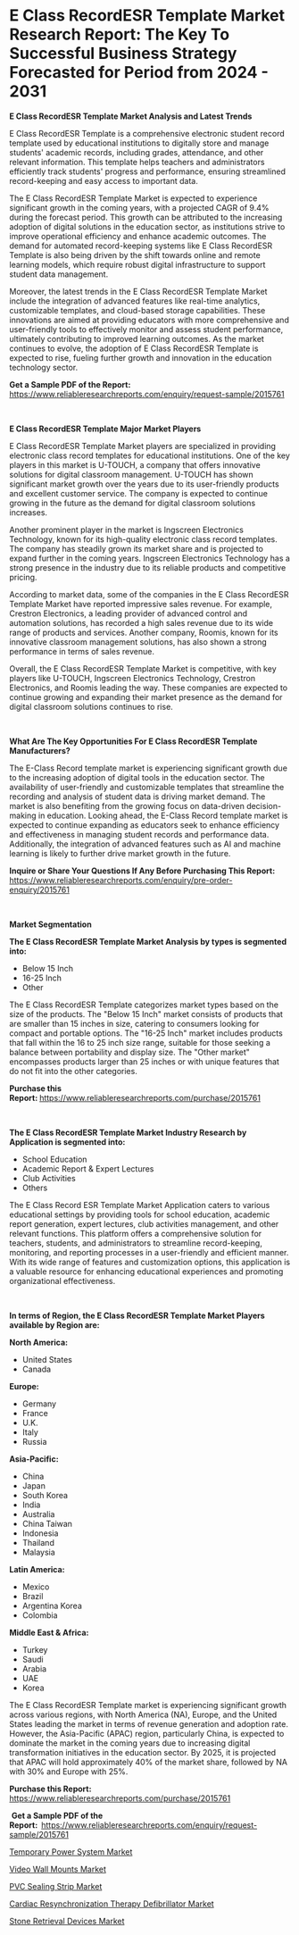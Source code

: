 <p><h1>E Class RecordESR Template Market Research Report: The Key To Successful Business Strategy Forecasted for Period from 2024 - 2031</h1></p><p><strong>E Class RecordESR Template Market Analysis and Latest Trends</strong></p>
<p><p>E Class RecordESR Template is a comprehensive electronic student record template used by educational institutions to digitally store and manage students' academic records, including grades, attendance, and other relevant information. This template helps teachers and administrators efficiently track students' progress and performance, ensuring streamlined record-keeping and easy access to important data.</p><p>The E Class RecordESR Template Market is expected to experience significant growth in the coming years, with a projected CAGR of 9.4% during the forecast period. This growth can be attributed to the increasing adoption of digital solutions in the education sector, as institutions strive to improve operational efficiency and enhance academic outcomes. The demand for automated record-keeping systems like E Class RecordESR Template is also being driven by the shift towards online and remote learning models, which require robust digital infrastructure to support student data management.</p><p>Moreover, the latest trends in the E Class RecordESR Template Market include the integration of advanced features like real-time analytics, customizable templates, and cloud-based storage capabilities. These innovations are aimed at providing educators with more comprehensive and user-friendly tools to effectively monitor and assess student performance, ultimately contributing to improved learning outcomes. As the market continues to evolve, the adoption of E Class RecordESR Template is expected to rise, fueling further growth and innovation in the education technology sector.</p></p>
<p><strong>Get a Sample PDF of the Report:&nbsp;</strong> <a href="https://www.reliableresearchreports.com/enquiry/request-sample/2015761">https://www.reliableresearchreports.com/enquiry/request-sample/2015761</a></p>
<p>&nbsp;</p>
<p><strong>E Class RecordESR Template Major Market Players</strong></p>
<p><p>E Class RecordESR Template Market players are specialized in providing electronic class record templates for educational institutions. One of the key players in this market is U-TOUCH, a company that offers innovative solutions for digital classroom management. U-TOUCH has shown significant market growth over the years due to its user-friendly products and excellent customer service. The company is expected to continue growing in the future as the demand for digital classroom solutions increases.</p><p>Another prominent player in the market is Ingscreen Electronics Technology, known for its high-quality electronic class record templates. The company has steadily grown its market share and is projected to expand further in the coming years. Ingscreen Electronics Technology has a strong presence in the industry due to its reliable products and competitive pricing.</p><p>According to market data, some of the companies in the E Class RecordESR Template Market have reported impressive sales revenue. For example, Crestron Electronics, a leading provider of advanced control and automation solutions, has recorded a high sales revenue due to its wide range of products and services. Another company, Roomis, known for its innovative classroom management solutions, has also shown a strong performance in terms of sales revenue.</p><p>Overall, the E Class RecordESR Template Market is competitive, with key players like U-TOUCH, Ingscreen Electronics Technology, Crestron Electronics, and Roomis leading the way. These companies are expected to continue growing and expanding their market presence as the demand for digital classroom solutions continues to rise.</p></p>
<p>&nbsp;</p>
<p><strong>What Are The Key Opportunities For E Class RecordESR Template Manufacturers?</strong></p>
<p><p>The E-Class Record template market is experiencing significant growth due to the increasing adoption of digital tools in the education sector. The availability of user-friendly and customizable templates that streamline the recording and analysis of student data is driving market demand. The market is also benefiting from the growing focus on data-driven decision-making in education. Looking ahead, the E-Class Record template market is expected to continue expanding as educators seek to enhance efficiency and effectiveness in managing student records and performance data. Additionally, the integration of advanced features such as AI and machine learning is likely to further drive market growth in the future.</p></p>
<p><strong>Inquire or Share Your Questions If Any Before Purchasing This Report:</strong> <a href="https://www.reliableresearchreports.com/enquiry/pre-order-enquiry/2015761">https://www.reliableresearchreports.com/enquiry/pre-order-enquiry/2015761</a></p>
<p>&nbsp;</p>
<p><strong>Market Segmentation</strong></p>
<p><strong>The E Class RecordESR Template Market Analysis by types is segmented into:</strong></p>
<p><ul><li>Below 15 Inch</li><li>16-25 Inch</li><li>Other</li></ul></p>
<p><p>The E Class RecordESR Template categorizes market types based on the size of the products. The "Below 15 Inch" market consists of products that are smaller than 15 inches in size, catering to consumers looking for compact and portable options. The "16-25 Inch" market includes products that fall within the 16 to 25 inch size range, suitable for those seeking a balance between portability and display size. The "Other market" encompasses products larger than 25 inches or with unique features that do not fit into the other categories.</p></p>
<p><strong>Purchase this Report:&nbsp;</strong><a href="https://www.reliableresearchreports.com/purchase/2015761">https://www.reliableresearchreports.com/purchase/2015761</a></p>
<p>&nbsp;</p>
<p><strong>The E Class RecordESR Template Market Industry Research by Application is segmented into:</strong></p>
<p><ul><li>School Education</li><li>Academic Report & Expert Lectures</li><li>Club Activities</li><li>Others</li></ul></p>
<p><p>The E Class Record ESR Template Market Application caters to various educational settings by providing tools for school education, academic report generation, expert lectures, club activities management, and other relevant functions. This platform offers a comprehensive solution for teachers, students, and administrators to streamline record-keeping, monitoring, and reporting processes in a user-friendly and efficient manner. With its wide range of features and customization options, this application is a valuable resource for enhancing educational experiences and promoting organizational effectiveness.</p></p>
<p>&nbsp;</p>
<p><strong>In terms of Region, the E Class RecordESR Template Market Players available by Region are:</strong></p>
<p>
    <p> <strong> North America: </strong>
        <ul>
            <li>United States</li>
            <li>Canada</li>
        </ul>
        </p> 
    <p> <strong> Europe: </strong>
        <ul>
            <li>Germany</li>
            <li>France</li>
            <li>U.K.</li>
            <li>Italy</li>
            <li>Russia</li>
        </ul>
        </p> 
    <p> <strong> Asia-Pacific: </strong>
        <ul>
            <li>China</li>
            <li>Japan</li>
            <li>South Korea</li>
            <li>India</li>
            <li>Australia</li>
            <li>China Taiwan</li>
            <li>Indonesia</li>
            <li>Thailand</li>
            <li>Malaysia</li>
        </ul>
        </p> 
    <p> <strong> Latin America: </strong>
        <ul>
            <li>Mexico</li>
            <li>Brazil</li>
            <li>Argentina Korea</li>
            <li>Colombia</li>
        </ul>
        </p> 
    <p> <strong> Middle East & Africa: </strong>
        <ul>
            <li>Turkey</li>
            <li>Saudi</li>
            <li>Arabia</li>
            <li>UAE</li>
            <li>Korea</li>
        </ul>
    </p>
    </p>
<p><p>The E Class RecordESR Template market is experiencing significant growth across various regions, with North America (NA), Europe, and the United States leading the market in terms of revenue generation and adoption rate. However, the Asia-Pacific (APAC) region, particularly China, is expected to dominate the market in the coming years due to increasing digital transformation initiatives in the education sector. By 2025, it is projected that APAC will hold approximately 40% of the market share, followed by NA with 30% and Europe with 25%.</p></p>
<p><strong>Purchase this Report: </strong><a href="https://www.reliableresearchreports.com/purchase/2015761">https://www.reliableresearchreports.com/purchase/2015761</a></p>
<p>&nbsp;<strong>Get a Sample PDF of the Report:&nbsp;&nbsp;</strong><a href="https://www.reliableresearchreports.com/enquiry/request-sample/2015761">https://www.reliableresearchreports.com/enquiry/request-sample/2015761</a></p>
<p><strong></strong></p>
<p><p><a href="https://github.com/Sherrillcrooksxa8i18ucf2m/Market-Research-Report-List-1/blob/main/temporary-power-system-market.md">Temporary Power System Market</a></p><p><a href="https://view.publitas.com/reportprime-1/video-wall-mounts-market-share-market-new-trends-analysis-report-by-type-by-application-by-end-use-by-region-and-segment-forecasts-2024-2031/">Video Wall Mounts Market</a></p><p><a href="https://view.publitas.com/reportprime-1/pvc-sealing-strip-market-research-report-unlocks-analysis-on-the-market-financial-status-market-size-and-market-revenue-upto-2031/">PVC Sealing Strip Market</a></p><p><a href="https://lydian-appliance-61d.notion.site/Cardiac-Resynchronization-Therapy-Defibrillator-Market-Research-Report-Unlocks-Analysis-on-the-Marke-242effc08ce34adbb6f5051383dc6e90">Cardiac Resynchronization Therapy Defibrillator Market</a></p><p><a href="https://summer-dogwood-3e9.notion.site/Stone-Retrieval-Devices-Market-Size-and-Growth-Market-Segmentation-Regional-and-Country-Breakdowns-6ef3cd340dd94c5ca070a5eb2dd1ae24">Stone Retrieval Devices Market</a></p></p>